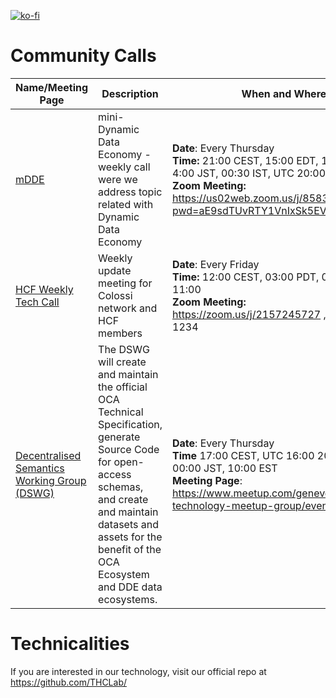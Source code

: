 [![ko-fi](https://ko-fi.com/img/githubbutton_sm.svg)](https://ko-fi.com/E1E6JH4XP)

# Community Calls

Name/Meeting Page|Description|When and Where
-----------------|-----------|--------------
[mDDE](https://github.com/the-human-colossus-foundation/community-calls/blob/main/mDDE/README.md) | mini-Dynamic Data Economy - weekly call were we address topic related with Dynamic Data Economy | **Date**: Every Thursday <br> **Time:** 21:00 CEST, 15:00 EDT, 12:00 PDT, 4:00 JST, 00:30 IST, UTC 20:00 <br/> **Zoom Meeting:** https://us02web.zoom.us/j/85830970493?pwd=aE9sdTUvRTY1VnIxSk5EVEM3VHlhdz09
[HCF Weekly Tech Call](hcf-weekly.md) | Weekly update meeting for Colossi network and HCF members | **Date**: Every Friday <br> **Time:** 12:00 CEST, 03:00 PDT, 03:30 IST, UTC 11:00 <br/> **Zoom Meeting:** https://zoom.us/j/2157245727 , Password: 1234
[Decentralised Semantics Working Group (DSWG)](https://www.meetup.com/geneve-new-technology-meetup-group/events/) | The DSWG will create and maintain the official OCA Technical Specification, generate Source Code for open-access schemas, and create and maintain datasets and assets for the benefit of the OCA Ecosystem and DDE data ecosystems. | **Date**: Every Thursday <br> **Time** 17:00 CEST, UTC 16:00 20:30 IST, 00:00 JST, 10:00 EST <br> **Meeting Page**: https://www.meetup.com/geneve-new-technology-meetup-group/events/ 

# Technicalities

If you are interested in our technology, visit our official repo at https://github.com/THCLab/
